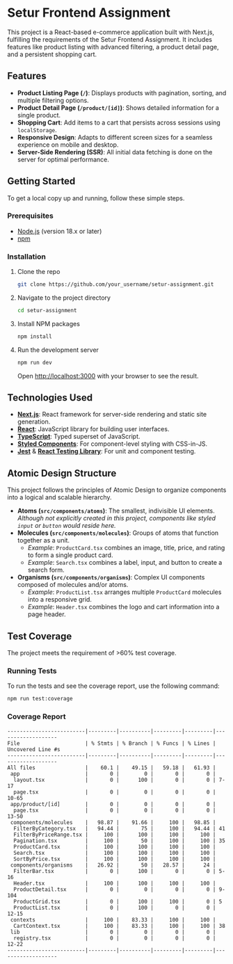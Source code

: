 # Setur Frontend Assignment

This project is a React-based e-commerce application built with Next.js, fulfilling the requirements of the Setur Frontend Assignment. It includes features like product listing with advanced filtering, a product detail page, and a persistent shopping cart.

## Features

- **Product Listing Page (`/`)**: Displays products with pagination, sorting, and multiple filtering options.
- **Product Detail Page (`/product/[id]`)**: Shows detailed information for a single product.
- **Shopping Cart**: Add items to a cart that persists across sessions using `localStorage`.
- **Responsive Design**: Adapts to different screen sizes for a seamless experience on mobile and desktop.
- **Server-Side Rendering (SSR)**: All initial data fetching is done on the server for optimal performance.

## Getting Started

To get a local copy up and running, follow these simple steps.

### Prerequisites

- [Node.js](https://nodejs.org/) (version 18.x or later)
- [npm](https://www.npmjs.com/)

### Installation

1.  Clone the repo
    ```sh
    git clone https://github.com/your_username/setur-assignment.git
    ```
2.  Navigate to the project directory
    ```sh
    cd setur-assignment
    ```
3.  Install NPM packages
    ```sh
    npm install
    ```
4.  Run the development server
    ```sh
    npm run dev
    ```
    Open [http://localhost:3000](http://localhost:3000) with your browser to see the result.

## Technologies Used

- **[Next.js](https://nextjs.org/)**: React framework for server-side rendering and static site generation.
- **[React](https://reactjs.org/)**: JavaScript library for building user interfaces.
- **[TypeScript](https://www.typescriptlang.org/)**: Typed superset of JavaScript.
- **[Styled Components](https://styled-components.com/)**: For component-level styling with CSS-in-JS.
- **[Jest](https://jestjs.io/)** & **[React Testing Library](https://testing-library.com/docs/react-testing-library/intro/)**: For unit and component testing.

## Atomic Design Structure

This project follows the principles of Atomic Design to organize components into a logical and scalable hierarchy.

- **Atoms (`src/components/atoms`)**: The smallest, indivisible UI elements. _Although not explicitly created in this project, components like styled `input` or `button` would reside here._
- **Molecules (`src/components/molecules`)**: Groups of atoms that function together as a unit.
  - _Example_: `ProductCard.tsx` combines an image, title, price, and rating to form a single product card.
  - _Example_: `Search.tsx` combines a label, input, and button to create a search form.
- **Organisms (`src/components/organisms`)**: Complex UI components composed of molecules and/or atoms.
  - _Example_: `ProductList.tsx` arranges multiple `ProductCard` molecules into a responsive grid.
  - _Example_: `Header.tsx` combines the logo and cart information into a page header.

## Test Coverage

The project meets the requirement of >60% test coverage.

### Running Tests

To run the tests and see the coverage report, use the following command:

```sh
npm run test:coverage
```

### Coverage Report

```
-------------------------|---------|----------|---------|---------|-------------------
File                     | % Stmts | % Branch | % Funcs | % Lines | Uncovered Line #s
-------------------------|---------|----------|---------|---------|-------------------
All files                |    60.1 |    49.15 |   59.18 |   61.93 |
 app                     |       0 |        0 |       0 |       0 |
  layout.tsx             |       0 |      100 |       0 |       0 | 7-17
  page.tsx               |       0 |        0 |       0 |       0 | 10-65
 app/product/[id]        |       0 |        0 |       0 |       0 |
  page.tsx               |       0 |        0 |       0 |       0 | 13-50
 components/molecules    |   98.87 |    91.66 |     100 |   98.85 |
  FilterByCategory.tsx   |   94.44 |       75 |     100 |   94.44 | 41
  FilterByPriceRange.tsx |     100 |      100 |     100 |     100 |
  Pagination.tsx         |     100 |       50 |     100 |     100 | 35
  ProductCard.tsx        |     100 |      100 |     100 |     100 |
  Search.tsx             |     100 |      100 |     100 |     100 |
  SortByPrice.tsx        |     100 |      100 |     100 |     100 |
 components/organisms    |   26.92 |       50 |   28.57 |      24 |
  FilterBar.tsx          |       0 |      100 |       0 |       0 | 5-16
  Header.tsx             |     100 |      100 |     100 |     100 |
  ProductDetail.tsx      |       0 |        0 |       0 |       0 | 9-104
  ProductGrid.tsx        |       0 |      100 |     100 |       0 | 5
  ProductList.tsx        |       0 |      100 |       0 |       0 | 12-15
 contexts                |     100 |    83.33 |     100 |     100 |
  CartContext.tsx        |     100 |    83.33 |     100 |     100 | 38
 lib                     |       0 |        0 |       0 |       0 |
  registry.tsx           |       0 |        0 |       0 |       0 | 12-22
-------------------------|---------|----------|---------|---------|-------------------
```
